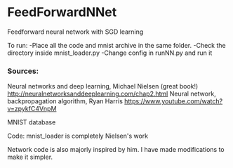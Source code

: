 # FeedForwardNNet
Feedforward neural network with SGD learning

To run:
-Place all the code and mnist archive in the same folder.
-Check the directory inside mnist_loader.py
-Change config in runNN.py and run it

### Sources:
Neural networks and deep learning, Michael Nielsen (great book!)
http://neuralnetworksanddeeplearning.com/chap2.html
Neural network, backpropagation algorithm, Ryan Harris
https://www.youtube.com/watch?v=zpykfC4VnpM

MNIST database
 
Code:
mnist_loader is completely Nielsen's work

Network code is also majorly inspired by him. I have made modifications to make it simpler.

